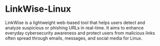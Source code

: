 # LinkWise-Linux
LinkWise is a lightweight web-based tool that helps users detect and analyze suspicious or phishing URLs in real-time. It aims to enhance everyday cybersecurity awareness and protect users from malicious links often spread through emails, messages, and social media for Linux.
